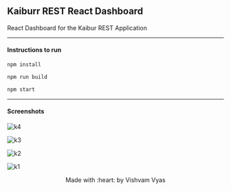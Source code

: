 ## Kaiburr REST React Dashboard

React Dashboard for the Kaibur REST Application

---

#### Instructions to run

```sh
npm install

npm run build

npm start
```

---

#### Screenshots

![k4](https://user-images.githubusercontent.com/30529572/83797288-f048e800-a691-11ea-88f0-b1e539730ee0.png)

![k3](https://user-images.githubusercontent.com/30529572/83797293-f2ab4200-a691-11ea-8a72-926ea87aad52.png)

![k2](https://user-images.githubusercontent.com/30529572/83797296-f343d880-a691-11ea-9b11-7e31017e01cf.png)

![k1](https://user-images.githubusercontent.com/30529572/83797298-f3dc6f00-a691-11ea-92bb-67263bd311c4.png)


<p align="center">
Made with :heart: by Vishvam Vyas
</p>

